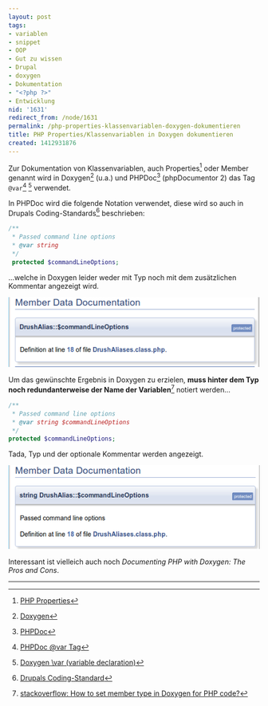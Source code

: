 ```yaml
---
layout: post
tags:
- variablen
- snippet
- OOP
- Gut zu wissen
- Drupal
- doxygen
- Dokumentation
- "<?php ?>"
- Entwicklung
nid: '1631'
redirect_from: /node/1631
permalink: /php-properties-klassenvariablen-doxygen-dokumentieren
title: PHP Properties/Klassenvariablen in Doxygen dokumentieren
created: 1412931876
---
```

Zur Dokumentation von Klassenvariablen, auch  Properties[^1] oder Member genannt
wird in Doxygen[^2] (u.a.) und PHPDoc[^3] (phpDocumentor 2) das Tag `@var`[^4] [^5] verwendet. 

In PHPDoc wird die folgende Notation verwendet, diese wird so auch in Drupals Coding-Standards[^6] beschrieben: 

```php
/** 
 * Passed command line options 
 * @var string 
 */ 
 protected $commandLineOptions; 
```

...welche in Doxygen leider weder mit Typ noch mit dem zusätzlichen Kommentar angezeigt wird. 

<img alt="PHP Member Data Documenation within Doxygen, PHPDoc Notation" src="/assets/imgs/doxygen-var-phpdoc-notation.png" />
<!--break--> 

Um das gewünschte Ergebnis in Doxygen zu erzielen, **muss hinter dem Typ noch redundanterweise der Name der Variablen**[^7] notiert werden...

```php
/** 
 * Passed command line options 
 * @var string $commandLineOptions 
 */ 
protected $commandLineOptions; 
```

Tada, Typ und der optionale Kommentar werden angezeigt.

<img alt="PHP Member Data Documenation within Doxygen, Doxygen Notation, redundanter Variablenname" src="/assets/images/doxygen-var-doxygen-notation.png" width="510px">

Interessant ist vielleich auch noch _Documenting PHP with Doxygen: The Pros and Cons_.

* * *

[^1]: [PHP Properties](http://php.net/manual/en/language.oop5.properties.php)
[^2]: [Doxygen](http://doxygen.org)
[^3]: [PHPDoc](http://www.phpdoc.org/)
[^4]: [PHPDoc @var Tag](http://phpdoc.org/docs/latest/references/phpdoc/tags/var.html)
[^5]: [Doxygen \var (variable declaration)](http://www.doxygen.nl/manual/commands.html#cmdvar)
[^6]: [Drupals Coding-Standard](https://www.drupal.org/coding-standards/docs#var)
[^7]: [stackoverflow: How to set member type in Doxygen for PHP code?](http://stackoverflow.com/questions/9125754/how-to-set-member-type-in-doxygen-for-php-code)
[^8]: [Documenting PHP with Doxygen: The Pros and Cons](http://technosophos.com/2012/02/01/documenting-php-doxygen-pros-and-cons.html)
